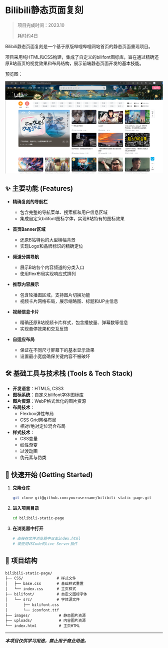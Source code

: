# **Bilibili静态页面复刻**

> 项目完成时间：2023.10
>
> 耗时约4日

Bilibili静态页面复刻是一个基于原版哔哩哔哩网站首页的静态页面重现项目。

项目采用纯HTML和CSS构建，集成了自定义的bilifont图标库，旨在通过精确还原B站首页的视觉效果和布局结构，展示前端静态页面开发的基本技能。

预览图：

![image-20250926125926110](./README.assets/image-preview.png)

## **✨ 主要功能 (Features)**
- **精确复刻的导航栏**
  - 包含完整的导航菜单、搜索框和用户信息区域
  - 集成自定义bilifont图标字体，实现B站特有的图标效果

- **首页Banner区域**
  - 还原B站特色的大型横幅背景
  - 实现Logo和品牌标识的精确定位

- **频道分类导航**
  - 展示B站各个内容频道的分类入口
  - 使用flex布局实现响应式排列

- **推荐内容展示**
  - 包含轮播图区域，支持图片切换功能
  - 视频卡片网格布局，展示缩略图、标题和UP主信息

- **视频信息卡片**
  - 精确还原B站视频卡片样式，包含播放量、弹幕数等信息
  - 实现悬停效果和交互反馈

- **自适应布局**
  - 保证在不同尺寸屏幕下的基本显示效果
  - 设置最小宽度确保关键内容不被破坏

## 🛠️ 基础工具与技术栈 (Tools & Tech Stack)

- **开发语言**：HTML5, CSS3
- **图标系统**：自定义bilifont字体图标库
- **图片资源**：WebP格式优化的图片资源
- **布局技术**：
  - Flexbox弹性布局
  - CSS Grid网格布局
  - 相对/绝对定位混合布局
- **样式技术**：
  - CSS变量
  - 线性渐变
  - 过渡动画
  - 伪元素与伪类

## 🚀 快速开始 (Getting Started)
1. **克隆仓库**

   ```bash
   git clone git@github.com:yourusername/bilibili-static-page.git
   ```
   
1. **进入项目目录**

   ```bash
   cd bilibili-static-page
   ```
   
3. **在浏览器中打开**

   ```bash
   # 直接在文件浏览器中双击index.html
   # 或使用VSCode的Live Server插件
   ```

## 📁 项目结构

```html
bilibili-static-page/
├── CSS/               # 样式文件
│   ├── base.css       # 基础样式重置
│   └── index.css      # 主页样式
├── bilifont/          # 自定义图标字体
│   └── src/           # 字体源文件
│       ├── bilifont.css
│       └── iconfont.ttf
├── images/             # 静态图片资源
├── uploads/            # 内容图片资源
└── index.html          # 主页HTML
```



------

***本项目仅供学习用途，禁止用于商业用途。***